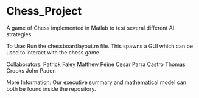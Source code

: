 # Chess_Project
A game of Chess implemented in Matlab to test several different AI strategies

To Use: Run the chessboardlayout.m file. This spawns a GUI which can be used to interact with the chess game.

Collaborators:
Patrick Faley
Matthew Peine
Cesar Parra Castro
Thomas Crooks
John Paden

More Information:
Our executive summary and mathematical model can both be found inside the repository.
